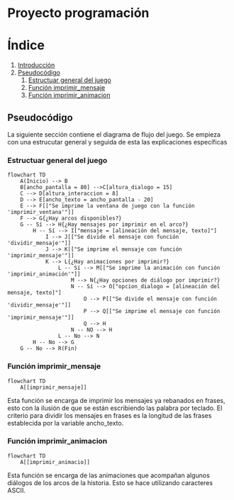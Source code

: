 # Proyecto programación
# Índice

1. [Introducción](#introducción)
2. [Pseudocódigo](##pseudocódigo)
    1. [Estructuar general del juego](###estructuar-general-del-juego)
    2. [Función imprimir_mensaje](###función-imprimir_mensaje)
    3. [Función imprimir_animacion](###función-imprimir_animacion)

## Pseudocódigo
La siguiente sección contiene el diagrama de flujo del juego. Se empieza con una estrucutar general y seguida de esta las explicaciones específicas
### Estructuar general del juego
```mermaid
flowchart TD
    A(Inicio) --> B
    B[ancho_pantalla = 80] -->C[altura_dialogo = 15]
    C --> D[altura_interaccion = 8]
    D --> E[ancho_texto = ancho_pantalla - 20]
    E --> F[["Se imprime la ventana de juego con la función 'imprimir_ventana'"]]
    F --> G{¿Hay arcos disponibles?}
    G -- Sí --> H{¿Hay mensajes por imprimir en el arco?}
        H -- Sí --> I["mensaje = [alineación del mensaje, texto]"]
            I --> J[["Se divide el mensaje con función 'dividir_mensaje'"]]
            J --> K[["Se imprime el mensaje con función 'imprimir_mensaje'"]]
            K --> L{¿Hay animaciones por imprimir?}
                L -- Sí --> M[["Se imprime la animación con función 'imprimir_animación'"]]
                    M --> N{¿Hay opciones de diálogo por imprimir?}
                    N -- Sí --> O["opcion_dialogo = [alineación del mensaje, texto]"]
                        O --> P[["Se divide el mensaje con función 'dividir_mensaje'"]]
                        P --> Q[["Se imprime el mensaje con función 'imprimir_mensaje'"]]
                        Q --> H
                    N -- NO --> H
                L -- No --> N
        H -- No --> G
    G -- No --> R(Fin)
```

### Función imprimir_mensaje
```mermaid
flowchart TD
    A[[imprimir_mensaje]]
```
Esta función se encarga de imprimir los mensajes ya rebanados en frases, esto con la ilusión de que se están escribiendo las palabra por teclado.
El criterio para dividir los mensajes en frases es la longitud de las frases establecida por la variable ancho_texto.


### Función imprimir_animacion
```mermaid
flowchart TD
    A[[imprimir_animacio]]
```
Esta función se encarga de las animaciones que acompañan algunos diálogos de los arcos de la historia. Esto se hace utilizando caracteres ASCII.
